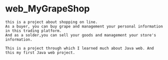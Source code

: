 web_MyGrapeShop
===============

	this is a project about shopping on line. 
	As a buyer, you can buy grape and management your personal information in this trading platform. 
	And as a solder,you can sell your goods and management your store's information. 
	
	This is a project through which I learned much about Java web. And this my first Java web project.